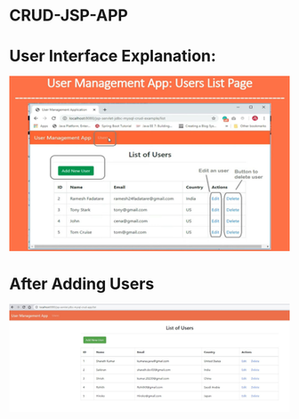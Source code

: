 # CRUD-JSP-APP

# User Interface Explanation:
![Landing Page](https://github.com/kumar-sudo-a/CRUD-JSP-APP/blob/main/Explanation.jpg)

# After Adding Users
![Added Users](https://github.com/kumar-sudo-a/CRUD-JSP-APP/blob/main/Added%20Users.jpg)
